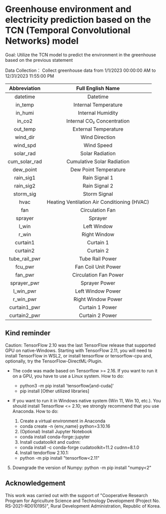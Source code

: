 # Greenhouse environment and electricity prediction based on the TCN (Temporal Convolutional Networks) model

Goal: 
Utilize the TCN model to predict the environment in the greenhouse based on the previous statement

Data Collection：
Collect greenhouse data from 1/1/2023  00:00:00 AM to 12/31/2023  11:55:00 PM

| Abbreviation    | Full English Name                               |
|:-----------------:|:-------------------------------------:|
| datetime          | Datetime                              |
| in_temp           | Internal Temperature                   |
| in_humi           | Internal Humidity                      |
| in_co2            | Internal CO₂ Concentration             |
| out_temp          | External Temperature                   |
| wind_dir          | Wind Direction                         |
| wind_spd          | Wind Speed                             |
| solar_rad         | Solar Radiation                        |
| cum_solar_rad     | Cumulative Solar Radiation              |
| dew_point         | Dew Point Temperature                  |
| rain_sig1         | Rain Signal 1                          |
| rain_sig2         | Rain Signal 2                          |
| storm_sig         | Storm Signal                           |
| hvac              | Heating Ventilation Air Conditioning (HVAC) |
| fan               | Circulation Fan                        |
| sprayer           | Sprayer                                |
| l_win             | Left Window                            |
| r_win             | Right Window                           |
| curtain1          | Curtain 1                              |
| curtain2          | Curtain 2                              |
| tube_rail_pwr     | Tube Rail Power                        |
| fcu_pwr           | Fan Coil Unit Power                    |
| fan_pwr           | Circulation Fan Power                  |
| sprayer_pwr       | Sprayer Power                          |
| l_win_pwr         | Left Window Power                      |
| r_win_pwr         | Right Window Power                     |
| curtain1_pwr      | Curtain 1 Power                        |
| curtain2_pwr      | Curtain 2 Power                        |

## Kind reminder 
Caution: TensorFlow 2.10 was the last TensorFlow release that supported GPU on native-Windows. Starting with TensorFlow 2.11, you will need to install TensorFlow in WSL2, or install tensorflow or tensorflow-cpu and, optionally, try the TensorFlow-DirectML-Plugin.
 - The code was made based on Tensorflow >= 2.16. If you want to run it on a GPU, you have to use a Linux system.
   How to do:
    - python3 -m pip install 'tensorflow[and-cuda]'
    - pip install [Other utilized libraries]

 - If you want to run it in Windows native system (Win 11, Win 10, etc.). You should install Tensorflow <= 2.10; we strongly recommend that you use Anaconda.
   How to do:
   1. Create a virtual environment in Anaconda
    - conda create -n {env_name} python=3.10.16
   2. (Optional) Install Jupyter Notebook
    - conda install conda-forge::jupyter
   3. Install cudatoolkit and cudnn:
    - conda install -c conda-forge cudatoolkit=11.2 cudnn=8.1.0
   4. Install tendorflow 2.10.1:
    - python -m pip install "tensorflow<2.11"
 
5. Downgrade the version of Numpy:
python -m pip install "numpy<2"
## Acknowledgement
This work was carried out with the support of "Cooperative Research Program for Agriculture Science and Technology Development (Project No. RS-2021-RD010195)", Rural Development Administration, Republic of Korea.
